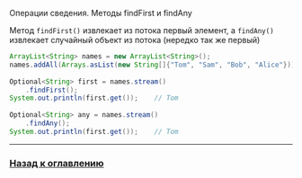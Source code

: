 Операции сведения. Методы findFirst и findAny

Метод `findFirst()` извлекает из потока первый элемент,
а `findAny()` извлекает случайный объект из потока (нередко так же первый)

```java
ArrayList<String> names = new ArrayList<String>();
names.addAll(Arrays.asList(new String[]{"Tom", "Sam", "Bob", "Alice"}));
 
Optional<String> first = names.stream()
    .findFirst();
System.out.println(first.get());    // Tom
 
Optional<String> any = names.stream()
    .findAny();
System.out.println(first.get());    // Tom
```

---

### [Назад к оглавлению](../../README.md)
